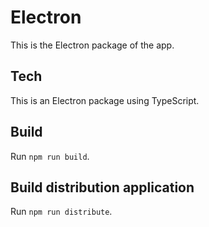 # Electron

This is the Electron package of the app.

## Tech

This is an Electron package using TypeScript.

## Build

Run `npm run build`.

## Build distribution application

Run `npm run distribute`.
